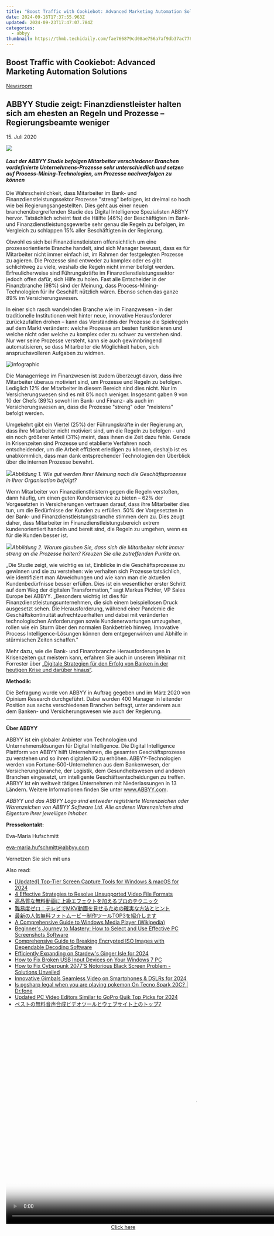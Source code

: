 ```yaml
---
title: "Boost Traffic with Cookiebot: Advanced Marketing Automation Solutions"
date: 2024-09-16T17:37:55.963Z
updated: 2024-09-23T17:47:07.784Z
categories:
  - abbyy
thumbnail: https://thmb.techidaily.com/fae766879cd08ae756a7af9db37ac778f5fbfa89e057843b1343689c4f471473.jpg
---
```


## Boost Traffic with Cookiebot: Advanced Marketing Automation Solutions

[Newsroom](https://tools.techidaily.com/abbyy/products/)

## ABBYY Studie zeigt: Finanzdienstleister halten sich am ehesten an Regeln und Prozesse – Regierungsbeamte weniger

15\. Juli 2020

![](https://content.abbyy.com/-/media/project/abbyy/abbyy/branchtemplates/shutterstock_1272462163_1296-x-729.jpg?h=729&iar=0&w=1296)

#### _Laut der ABBYY Studie befolgen Mitarbeiter verschiedener Branchen vordefinierte Unternehmens-Prozesse sehr unterschiedlich und setzen auf Process-Mining-Technologien, um Prozesse nachverfolgen zu können_

Die Wahrscheinlichkeit, dass Mitarbeiter im Bank- und Finanzdienstleistungssektor Prozesse "streng" befolgen, ist dreimal so hoch wie bei Regierungsangestellten. Dies geht aus einer neuen branchenübergreifenden Studie des Digital Intelligence Spezialisten ABBYY hervor. Tatsächlich scheint fast die Hälfte (46%) der Beschäftigten im Bank- und Finanzdienstleistungsgewerbe sehr genau die Regeln zu befolgen, im Vergleich zu schlappen 15% aller Beschäftigten in der Regierung.

Obwohl es sich bei Finanzdienstleistern offensichtlich um eine prozessorientierte Branche handelt, sind sich Manager bewusst, dass es für Mitarbeiter nicht immer einfach ist, im Rahmen der festgelegten Prozesse zu agieren. Die Prozesse sind entweder zu komplex oder es gibt schlichtweg zu viele, weshalb die Regeln nicht immer befolgt werden. Erfreulicherweise sind Führungskräfte im Finanzdienstleistungssektor jedoch offen dafür, sich Hilfe zu holen. Fast alle Entscheider in der Finanzbranche (98%) sind der Meinung, dass Process-Mining-Technologien für ihr Geschäft nützlich wären. Ebenso sehen das ganze 89% im Versicherungswesen.

In einer sich rasch wandelnden Branche wie im Finanzwesen - in der traditionelle Institutionen weit hinter neue, innovative Herausforderer zurückzufallen drohen – kann das Verständnis der Prozesse die Spielregeln auf dem Markt verändern: welche Prozesse am besten funktionieren und welche nicht oder welche zu komplex oder zu schwer zu verstehen sind. Nur wer seine Prozesse versteht, kann sie auch gewinnbringend automatisieren, so dass Mitarbeiter die Möglichkeit haben, sich anspruchsvolleren Aufgaben zu widmen.

![infographic](https://static1.abbyy.com/abbyycommedia/29022/11982_infographics_process-mining_abbyy-survey_ger_300dpi.jpg)

  
Die Managerriege im Finanzwesen ist zudem überzeugt davon, dass ihre Mitarbeiter überaus motiviert sind, um Prozesse und Regeln zu befolgen. Lediglich 12% der Mitarbeiter in diesem Bereich sind dies nicht. Nur im Versicherungswesen sind es mit 8% noch weniger. Insgesamt gaben 9 von 10 der Chefs (89%) sowohl im Bank- und Finanz- als auch im Versicherungswesen an, dass die Prozesse "streng" oder "meistens" befolgt werden.

Umgekehrt gibt ein Viertel (25%) der Führungskräfte in der Regierung an, dass ihre Mitarbeiter nicht motiviert sind, um die Regeln zu befolgen - und ein noch größerer Anteil (31%) meint, dass ihnen die Zeit dazu fehle. Gerade in Krisenzeiten sind Prozesse und etablierte Verfahren noch entscheidender, um die Arbeit effizient erledigen zu können, deshalb ist es unabkömmlich, dass man dank entsprechender Technologien den Überblick über die internen Prozesse bewahrt.

_![](https://static1.abbyy.com/abbyycommedia/29014/pr-1407-table-1-de.png)Abbildung 1\. Wie gut werden Ihrer Meinung nach die Geschäftsprozesse in Ihrer Organisation befolgt?_

  
Wenn Mitarbeiter von Finanzdienstleistern gegen die Regeln verstoßen, dann häufig, um einen guten Kundenservice zu bieten – 62% der Vorgesetzten in Versicherungen vertrauen darauf, dass ihre Mitarbeiter dies tun, um die Bedürfnisse der Kunden zu erfüllen. 50% der Vorgesetzten in der Bank- und Finanzdienstleistungsbranche stimmen dem zu. Dies zeugt daher, dass Mitarbeiter im Finanzdienstleistungsbereich extrem kundenorientiert handeln und bereit sind, die Regeln zu umgehen, wenn es für die Kunden besser ist.

_![](https://static1.abbyy.com/abbyycommedia/29015/pr-1407-table-2-de.png)Abbildung 2\. Warum glauben Sie, dass sich die Mitarbeiter nicht immer streng an die Prozesse halten? Kreuzen Sie alle zutreffenden Punkte an._

  
„Die Studie zeigt, wie wichtig es ist, Einblicke in die Geschäftsprozesse zu gewinnen und sie zu verstehen: wie verhalten sich Prozesse tatsächlich, wie identifiziert man Abweichungen und wie kann man die aktuellen Kundenbedürfnisse besser erfüllen. Dies ist ein wesentlicher erster Schritt auf dem Weg der digitalen Transformation,“ sagt Markus Pichler, VP Sales Europe bei ABBYY. „Besonders wichtig ist dies für Finanzdienstleistungsunternehmen, die sich einem beispiellosen Druck ausgesetzt sehen. Die Herausforderung, während einer Pandemie die Geschäftskontinuität aufrechtzuerhalten und dabei mit veränderten technologischen Anforderungen sowie Kundenerwartungen umzugehen, rollen wie ein Sturm über den normalen Bankbetrieb hinweg. Innovative Process Intelligence-Lösungen können dem entgegenwirken und Abhilfe in stürmischen Zeiten schaffen." 

  
Mehr dazu, wie die Bank- und Finanzbranche Herausforderungen in Krisenzeiten gut meistern kann, erfahren Sie auch in unserem Webinar mit Forrester über [„Digitale Strategien für den Erfolg von Banken in der heutigen Krise und darüber hinaus“](https://tools.techidaily.com/abbyy/products/).

**Methodik:**

Die Befragung wurde von ABBYY in Auftrag gegeben und im März 2020 von Opinium Research durchgeführt. Dabei wurden 400 Manager in leitender Position aus sechs verschiedenen Branchen befragt, unter anderem aus dem Banken- und Versicherungswesen wie auch der Regierung.

---

  
**Über ABBYY**

ABBYY ist ein globaler Anbieter von Technologien und Unternehmenslösungen für Digital Intelligence. Die Digital Intelligence Plattform von ABBYY hilft Unternehmen, die gesamten Geschäftsprozesse zu verstehen und so ihren digitalen IQ zu erhöhen. ABBYY-Technologien werden von Fortune-500-Unternehmen aus dem Bankenwesen, der Versicherungsbranche, der Logistik, dem Gesundheitswesen und anderen Branchen eingesetzt, um intelligente Geschäftsentscheidungen zu treffen. ABBYY ist ein weltweit tätiges Unternehmen mit Niederlassungen in 13 Ländern. Weitere Informationen finden Sie unter www.ABBYY.com.

_ABBYY und das ABBYY Logo sind entweder registrierte Warenzeichen oder Warenzeichen von ABBYY Software Ltd. Alle anderen Warenzeichen sind Eigentum ihrer jeweiligen Inhaber._

  
**Pressekontakt:** 

Eva-Maria Hufschmitt

[eva-maria.hufschmitt@abbyy.com](https://tools.techidaily.com/abbyy/products/)

Vernetzen Sie sich mit uns

<ins class="adsbygoogle"
     style="display:block"
     data-ad-format="autorelaxed"
     data-ad-client="ca-pub-7571918770474297"
     data-ad-slot="1223367746"></ins>

<ins class="adsbygoogle"
     style="display:block"
     data-ad-client="ca-pub-7571918770474297"
     data-ad-slot="8358498916"
     data-ad-format="auto"
     data-full-width-responsive="true"></ins>

<span class="atpl-alsoreadstyle">Also read:</span>
<div><ul>
<li><a href="https://on-screen-recording.techidaily.com/updated-top-tier-screen-capture-tools-for-windows-and-macos-for-2024/"><u>[Updated] Top-Tier Screen Capture Tools for Windows & macOS for 2024</u></a></li>
<li><a href="https://solve-hot.techidaily.com/4-effective-strategies-to-resolve-unsupported-video-file-formats/"><u>4 Effective Strategies to Resolve Unsupported Video File Formats</u></a></li>
<li><a href="https://solve-hot.techidaily.com/6auy5zob6loq44gq54sh5paz5yuv55s744gr5lik57sa44ko44ov44kn44kv44oi44ks5yqg44gi44kl44ox44ot44gu44og44kv44ol44od44kv/"><u>高品質な無料動画に上級エフェクトを加えるプロのテクニック</u></a></li>
<li><a href="https://solve-hot.techidaily.com/1726029550014-mkv/"><u>難易度ゼロ：テレビでMKV動画を見せるための確実な方法とヒント</u></a></li>
<li><a href="https://solve-hot.techidaily.com/1726030305632-top3/"><u>最新の人気無料フォトムービー制作ツールTOP3を紹介します</u></a></li>
<li><a href="https://some-approaches.techidaily.com/a-comprehensive-guide-to-windows-media-player-wikipedia/"><u>A Comprehensive Guide to Windows Media Player (Wikipedia)</u></a></li>
<li><a href="https://solve-hot.techidaily.com/beginners-journey-to-mastery-how-to-select-and-use-effective-pc-screenshots-software/"><u>Beginner's Journey to Mastery: How to Select and Use Effective PC Screenshots Software</u></a></li>
<li><a href="https://solve-hot.techidaily.com/comprehensive-guide-to-breaking-encrypted-iso-images-with-dependable-decoding-software/"><u>Comprehensive Guide to Breaking Encrypted ISO Images with Dependable Decoding Software</u></a></li>
<li><a href="https://digital-screen-recording.techidaily.com/efficiently-expanding-on-stardews-ginger-isle-for-2024/"><u>Efficiently Expanding on Stardew's Ginger Isle for 2024</u></a></li>
<li><a href="https://win-howtos.techidaily.com/how-to-fix-broken-usb-input-devices-on-your-windows-7-pc/"><u>How to Fix Broken USB Input Devices on Your Windows 7 PC</u></a></li>
<li><a href="https://program-issues.techidaily.com/1723008853146-how-to-fix-cyberpunk-2077s-notorious-black-screen-problem-solutions-unveiled/"><u>How to Fix Cyberpunk 2077'S Notorious Black Screen Problem - Solutions Unveiled</u></a></li>
<li><a href="https://some-knowledge.techidaily.com/innovative-gimbals-seamless-video-on-smartphones-and-dslrs-for-2024/"><u>Innovative Gimbals Seamless Video on Smartphones & DSLRs for 2024</u></a></li>
<li><a href="https://fake-location.techidaily.com/is-pgsharp-legal-when-you-are-playing-pokemon-on-tecno-spark-20c-drfone-by-drfone-virtual-android/"><u>Is pgsharp legal when you are playing pokemon On Tecno Spark 20C? | Dr.fone</u></a></li>
<li><a href="https://ai-video-apps.techidaily.com/updated-pc-video-editors-similar-to-gopro-quik-top-picks-for-2024/"><u>Updated PC Video Editors Similar to GoPro Quik Top Picks for 2024</u></a></li>
<li><a href="https://solve-hot.techidaily.com/1726028693121-7/"><u>ベストの無料音声合成ビデオツールとウェブサイト上のトップ7</u></a></li>
</ul></div>

<!-- affiliate ads begin -->
<span id="1444782">
					<video width="1024" height="576" style="cursor:pointer"
           poster="//a.impactradius-go.com/display-clicktoplayimage/1444782.png"
           onclick="if(!this.playClicked){this.play();this.setAttribute('controls',true);this.playClicked=true;}">
	   <source src="//a.impactradius-go.com/display-ad/14559-1444782">
	   <img src="//a.impactradius-go.com/display-clicktoplayimage/1444782.png" style="border: none; height: 100%; width: 100%; object-fit: contain">
	</video>
	<div style="width:640px;text-align:center"><a href="javascript:window.open(decodeURIComponent('https%3A%2F%2Fpropmoneyinc.pxf.io%2Fc%2F5597632%2F1444782%2F14559'), '_blank');void(0);">Click here</a></div>
</span>
<img height="0" width="0" src="https://imp.pxf.io/i/5597632/1444782/14559" style="position:absolute;visibility:hidden;" border="0" />
<!-- affiliate ads end -->

